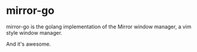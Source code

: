 mirror-go
=========

mirror-go is the golang implementation of the Mirror window manager, a vim style window manager.

And it's awesome.
